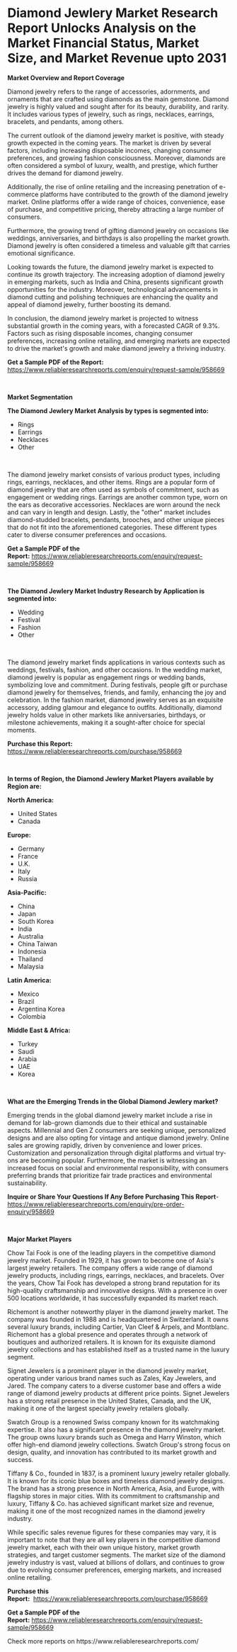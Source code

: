 <p><h1>Diamond Jewlery Market Research Report Unlocks Analysis on the Market Financial Status, Market Size, and Market Revenue upto 2031</h1></p><p><strong>Market Overview and Report Coverage</strong></p>
<p><p>Diamond jewelry refers to the range of accessories, adornments, and ornaments that are crafted using diamonds as the main gemstone. Diamond jewelry is highly valued and sought after for its beauty, durability, and rarity. It includes various types of jewelry, such as rings, necklaces, earrings, bracelets, and pendants, among others.</p><p>The current outlook of the diamond jewelry market is positive, with steady growth expected in the coming years. The market is driven by several factors, including increasing disposable incomes, changing consumer preferences, and growing fashion consciousness. Moreover, diamonds are often considered a symbol of luxury, wealth, and prestige, which further drives the demand for diamond jewelry.</p><p>Additionally, the rise of online retailing and the increasing penetration of e-commerce platforms have contributed to the growth of the diamond jewelry market. Online platforms offer a wide range of choices, convenience, ease of purchase, and competitive pricing, thereby attracting a large number of consumers.</p><p>Furthermore, the growing trend of gifting diamond jewelry on occasions like weddings, anniversaries, and birthdays is also propelling the market growth. Diamond jewelry is often considered a timeless and valuable gift that carries emotional significance.</p><p>Looking towards the future, the diamond jewelry market is expected to continue its growth trajectory. The increasing adoption of diamond jewelry in emerging markets, such as India and China, presents significant growth opportunities for the industry. Moreover, technological advancements in diamond cutting and polishing techniques are enhancing the quality and appeal of diamond jewelry, further boosting its demand.</p><p>In conclusion, the diamond jewelry market is projected to witness substantial growth in the coming years, with a forecasted CAGR of 9.3%. Factors such as rising disposable incomes, changing consumer preferences, increasing online retailing, and emerging markets are expected to drive the market's growth and make diamond jewelry a thriving industry.</p></p>
<p><strong>Get a Sample PDF of the Report:</strong> <a href="https://www.reliableresearchreports.com/enquiry/request-sample/958669">https://www.reliableresearchreports.com/enquiry/request-sample/958669</a></p>
<p>&nbsp;</p>
<p><strong>Market Segmentation</strong></p>
<p><strong>The Diamond Jewlery Market Analysis by types is segmented into:</strong></p>
<p><ul><li>Rings</li><li>Earrings</li><li>Necklaces</li><li>Other</li></ul></p>
<p>&nbsp;</p>
<p><p>The diamond jewelry market consists of various product types, including rings, earrings, necklaces, and other items. Rings are a popular form of diamond jewelry that are often used as symbols of commitment, such as engagement or wedding rings. Earrings are another common type, worn on the ears as decorative accessories. Necklaces are worn around the neck and can vary in length and design. Lastly, the "other" market includes diamond-studded bracelets, pendants, brooches, and other unique pieces that do not fit into the aforementioned categories. These different types cater to diverse consumer preferences and occasions.</p></p>
<p><strong>Get a Sample PDF of the Report:</strong>&nbsp;<a href="https://www.reliableresearchreports.com/enquiry/request-sample/958669">https://www.reliableresearchreports.com/enquiry/request-sample/958669</a></p>
<p>&nbsp;</p>
<p><strong>The Diamond Jewlery Market Industry Research by Application is segmented into:</strong></p>
<p><ul><li>Wedding</li><li>Festival</li><li>Fashion</li><li>Other</li></ul></p>
<p>&nbsp;</p>
<p><p>The diamond jewelry market finds applications in various contexts such as weddings, festivals, fashion, and other occasions. In the wedding market, diamond jewelry is popular as engagement rings or wedding bands, symbolizing love and commitment. During festivals, people gift or purchase diamond jewelry for themselves, friends, and family, enhancing the joy and celebration. In the fashion market, diamond jewelry serves as an exquisite accessory, adding glamour and elegance to outfits. Additionally, diamond jewelry holds value in other markets like anniversaries, birthdays, or milestone achievements, making it a sought-after choice for special moments.</p></p>
<p><strong>Purchase this Report:</strong>&nbsp; <a href="https://www.reliableresearchreports.com/purchase/958669">https://www.reliableresearchreports.com/purchase/958669</a></p>
<p>&nbsp;</p>
<p><strong>In terms of Region, the Diamond Jewlery Market Players available by Region are:</strong></p>
<p>
    <p> <strong> North America: </strong>
        <ul>
            <li>United States</li>
            <li>Canada</li>
        </ul>
        </p> 
    <p> <strong> Europe: </strong>
        <ul>
            <li>Germany</li>
            <li>France</li>
            <li>U.K.</li>
            <li>Italy</li>
            <li>Russia</li>
        </ul>
        </p> 
    <p> <strong> Asia-Pacific: </strong>
        <ul>
            <li>China</li>
            <li>Japan</li>
            <li>South Korea</li>
            <li>India</li>
            <li>Australia</li>
            <li>China Taiwan</li>
            <li>Indonesia</li>
            <li>Thailand</li>
            <li>Malaysia</li>
        </ul>
        </p> 
    <p> <strong> Latin America: </strong>
        <ul>
            <li>Mexico</li>
            <li>Brazil</li>
            <li>Argentina Korea</li>
            <li>Colombia</li>
        </ul>
        </p> 
    <p> <strong> Middle East & Africa: </strong>
        <ul>
            <li>Turkey</li>
            <li>Saudi</li>
            <li>Arabia</li>
            <li>UAE</li>
            <li>Korea</li>
        </ul>
    </p>
    </p>
<p>&nbsp;</p>
<p><strong>What are the Emerging Trends in the Global Diamond Jewlery market?</strong></p>
<p><p>Emerging trends in the global diamond jewelry market include a rise in demand for lab-grown diamonds due to their ethical and sustainable aspects. Millennial and Gen Z consumers are seeking unique, personalized designs and are also opting for vintage and antique diamond jewelry. Online sales are growing rapidly, driven by convenience and lower prices. Customization and personalization through digital platforms and virtual try-ons are becoming popular. Furthermore, the market is witnessing an increased focus on social and environmental responsibility, with consumers preferring brands that prioritize fair trade practices and environmental sustainability.</p></p>
<p><strong>Inquire or Share Your Questions If Any Before Purchasing This Report</strong>- <a href="https://www.reliableresearchreports.com/enquiry/pre-order-enquiry/958669">https://www.reliableresearchreports.com/enquiry/pre-order-enquiry/958669</a></p>
<p>&nbsp;</p>
<p><strong>Major Market Players</strong></p>
<p><p>Chow Tai Fook is one of the leading players in the competitive diamond jewelry market. Founded in 1929, it has grown to become one of Asia's largest jewelry retailers. The company offers a wide range of diamond jewelry products, including rings, earrings, necklaces, and bracelets. Over the years, Chow Tai Fook has developed a strong brand reputation for its high-quality craftsmanship and innovative designs. With a presence in over 500 locations worldwide, it has successfully expanded its market reach. </p><p>Richemont is another noteworthy player in the diamond jewelry market. The company was founded in 1988 and is headquartered in Switzerland. It owns several luxury brands, including Cartier, Van Cleef & Arpels, and Montblanc. Richemont has a global presence and operates through a network of boutiques and authorized retailers. It is known for its exquisite diamond jewelry collections and has established itself as a trusted name in the luxury segment.</p><p>Signet Jewelers is a prominent player in the diamond jewelry market, operating under various brand names such as Zales, Kay Jewelers, and Jared. The company caters to a diverse customer base and offers a wide range of diamond jewelry products at different price points. Signet Jewelers has a strong retail presence in the United States, Canada, and the UK, making it one of the largest specialty jewelry retailers globally.</p><p>Swatch Group is a renowned Swiss company known for its watchmaking expertise. It also has a significant presence in the diamond jewelry market. The group owns luxury brands such as Omega and Harry Winston, which offer high-end diamond jewelry collections. Swatch Group's strong focus on design, quality, and innovation has contributed to its market growth and success.</p><p>Tiffany & Co., founded in 1837, is a prominent luxury jewelry retailer globally. It is known for its iconic blue boxes and timeless diamond jewelry designs. The brand has a strong presence in North America, Asia, and Europe, with flagship stores in major cities. With its commitment to craftsmanship and luxury, Tiffany & Co. has achieved significant market size and revenue, making it one of the most recognized names in the diamond jewelry industry.</p><p>While specific sales revenue figures for these companies may vary, it is important to note that they are all key players in the competitive diamond jewelry market, each with their own unique history, market growth strategies, and target customer segments. The market size of the diamond jewelry industry is vast, valued at billions of dollars, and continues to grow due to evolving consumer preferences, emerging markets, and increased online retailing.</p></p>
<p><strong>Purchase this Report:</strong>&nbsp;&nbsp;<a href="https://www.reliableresearchreports.com/purchase/958669">https://www.reliableresearchreports.com/purchase/958669</a></p>
<p></p>
<p><strong>Get a Sample PDF of the Report:</strong>&nbsp;<a href="https://www.reliableresearchreports.com/enquiry/request-sample/958669">https://www.reliableresearchreports.com/enquiry/request-sample/958669</a></p>
<p>Check more reports on https://www.reliableresearchreports.com/</p>